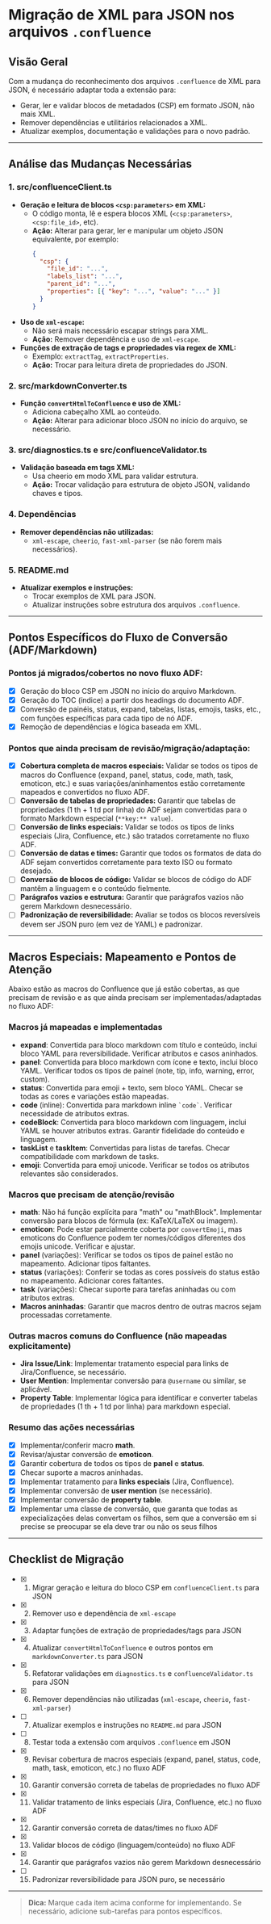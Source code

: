 # Migração de XML para JSON nos arquivos `.confluence`

## Visão Geral

Com a mudança do reconhecimento dos arquivos `.confluence` de XML para JSON, é necessário adaptar toda a extensão para:
- Gerar, ler e validar blocos de metadados (CSP) em formato JSON, não mais XML.
- Remover dependências e utilitários relacionados a XML.
- Atualizar exemplos, documentação e validações para o novo padrão.

---

## Análise das Mudanças Necessárias

### 1. src/confluenceClient.ts
- **Geração e leitura de blocos `<csp:parameters>` em XML:**
  - O código monta, lê e espera blocos XML (`<csp:parameters>`, `<csp:file_id>`, etc).
  - **Ação:** Alterar para gerar, ler e manipular um objeto JSON equivalente, por exemplo:
    ```json
    {
      "csp": {
        "file_id": "...",
        "labels_list": "...",
        "parent_id": "...",
        "properties": [{ "key": "...", "value": "..." }]
      }
    }
    ```
- **Uso de `xml-escape`:**
  - Não será mais necessário escapar strings para XML.
  - **Ação:** Remover dependência e uso de `xml-escape`.
- **Funções de extração de tags e propriedades via regex de XML:**
  - Exemplo: `extractTag`, `extractProperties`.
  - **Ação:** Trocar para leitura direta de propriedades do JSON.

### 2. src/markdownConverter.ts
- **Função `convertHtmlToConfluence` e uso de XML:**
  - Adiciona cabeçalho XML ao conteúdo.
  - **Ação:** Alterar para adicionar bloco JSON no início do arquivo, se necessário.

### 3. src/diagnostics.ts e src/confluenceValidator.ts
- **Validação baseada em tags XML:**
  - Usa cheerio em modo XML para validar estrutura.
  - **Ação:** Trocar validação para estrutura de objeto JSON, validando chaves e tipos.

### 4. Dependências
- **Remover dependências não utilizadas:**
  - `xml-escape`, `cheerio`, `fast-xml-parser` (se não forem mais necessários).

### 5. README.md
- **Atualizar exemplos e instruções:**
  - Trocar exemplos de XML para JSON.
  - Atualizar instruções sobre estrutura dos arquivos `.confluence`.

---

## Pontos Específicos do Fluxo de Conversão (ADF/Markdown)

### Pontos já migrados/cobertos no novo fluxo ADF:
- [x] Geração do bloco CSP em JSON no início do arquivo Markdown.
- [x] Geração do TOC (índice) a partir dos headings do documento ADF.
- [x] Conversão de painéis, status, expand, tabelas, listas, emojis, tasks, etc., com funções específicas para cada tipo de nó ADF.
- [x] Remoção de dependências e lógica baseada em XML.

### Pontos que ainda precisam de revisão/migração/adaptação:
- [x] **Cobertura completa de macros especiais:** Validar se todos os tipos de macros do Confluence (expand, panel, status, code, math, task, emoticon, etc.) e suas variações/aninhamentos estão corretamente mapeados e convertidos no fluxo ADF.
- [ ] **Conversão de tabelas de propriedades:** Garantir que tabelas de propriedades (1 th + 1 td por linha) do ADF sejam convertidas para o formato Markdown especial (`**key:** value`).
- [ ] **Conversão de links especiais:** Validar se todos os tipos de links especiais (Jira, Confluence, etc.) são tratados corretamente no fluxo ADF.
- [ ] **Conversão de datas e times:** Garantir que todos os formatos de data do ADF sejam convertidos corretamente para texto ISO ou formato desejado.
- [ ] **Conversão de blocos de código:** Validar se blocos de código do ADF mantêm a linguagem e o conteúdo fielmente.
- [ ] **Parágrafos vazios e estrutura:** Garantir que parágrafos vazios não gerem Markdown desnecessário.
- [ ] **Padronização de reversibilidade:** Avaliar se todos os blocos reversíveis devem ser JSON puro (em vez de YAML) e padronizar.

---

## Macros Especiais: Mapeamento e Pontos de Atenção

Abaixo estão as macros do Confluence que já estão cobertas, as que precisam de revisão e as que ainda precisam ser implementadas/adaptadas no fluxo ADF:

### Macros já mapeadas e implementadas
- **expand**: Convertida para bloco markdown com título e conteúdo, inclui bloco YAML para reversibilidade. Verificar atributos e casos aninhados.
- **panel**: Convertida para bloco markdown com ícone e texto, inclui bloco YAML. Verificar todos os tipos de painel (note, tip, info, warning, error, custom).
- **status**: Convertida para emoji + texto, sem bloco YAML. Checar se todas as cores e variações estão mapeadas.
- **code** (inline): Convertida para markdown inline `` `code` ``. Verificar necessidade de atributos extras.
- **codeBlock**: Convertida para bloco markdown com linguagem, inclui YAML se houver atributos extras. Garantir fidelidade do conteúdo e linguagem.
- **taskList** e **taskItem**: Convertidas para listas de tarefas. Checar compatibilidade com markdown de tasks.
- **emoji**: Convertida para emoji unicode. Verificar se todos os atributos relevantes são considerados.

### Macros que precisam de atenção/revisão
- **math**: Não há função explícita para "math" ou "mathBlock". Implementar conversão para blocos de fórmula (ex: KaTeX/LaTeX ou imagem).
- **emoticon**: Pode estar parcialmente coberta por `convertEmoji`, mas emoticons do Confluence podem ter nomes/códigos diferentes dos emojis unicode. Verificar e ajustar.
- **panel** (variações): Verificar se todos os tipos de painel estão no mapeamento. Adicionar tipos faltantes.
- **status** (variações): Conferir se todas as cores possíveis do status estão no mapeamento. Adicionar cores faltantes.
- **task** (variações): Checar suporte para tarefas aninhadas ou com atributos extras.
- **Macros aninhadas**: Garantir que macros dentro de outras macros sejam processadas corretamente.

### Outras macros comuns do Confluence (não mapeadas explicitamente)
- **Jira Issue/Link**: Implementar tratamento especial para links de Jira/Confluence, se necessário.
- **User Mention**: Implementar conversão para `@username` ou similar, se aplicável.
- **Property Table**: Implementar lógica para identificar e converter tabelas de propriedades (1 th + 1 td por linha) para markdown especial.

### Resumo das ações necessárias
- [x] Implementar/conferir macro **math**.
- [x] Revisar/ajustar conversão de **emoticon**.
- [x] Garantir cobertura de todos os tipos de **panel** e **status**.
- [x] Checar suporte a macros aninhadas.
- [x] Implementar tratamento para **links especiais** (Jira, Confluence).
- [x] Implementar conversão de **user mention** (se necessário).
- [x] Implementar conversão de **property table**.
- [x] Implementar uma classe de conversão, que garanta que todas as expecializações delas convertam os filhos, sem que a conversão em si precise se preocupar se ela deve trar ou não os seus filhos
---

## Checklist de Migração

- [x] 1. Migrar geração e leitura do bloco CSP em `confluenceClient.ts` para JSON
- [x] 2. Remover uso e dependência de `xml-escape`
- [x] 3. Adaptar funções de extração de propriedades/tags para JSON
- [x] 4. Atualizar `convertHtmlToConfluence` e outros pontos em `markdownConverter.ts` para JSON
- [x] 5. Refatorar validações em `diagnostics.ts` e `confluenceValidator.ts` para JSON
- [x] 6. Remover dependências não utilizadas (`xml-escape`, `cheerio`, `fast-xml-parser`)
- [ ] 7. Atualizar exemplos e instruções no `README.md` para JSON
- [ ] 8. Testar toda a extensão com arquivos `.confluence` em JSON
- [x] 9. Revisar cobertura de macros especiais (expand, panel, status, code, math, task, emoticon, etc.) no fluxo ADF
- [x] 10. Garantir conversão correta de tabelas de propriedades no fluxo ADF
- [x] 11. Validar tratamento de links especiais (Jira, Confluence, etc.) no fluxo ADF
- [x] 12. Garantir conversão correta de datas/times no fluxo ADF
- [x] 13. Validar blocos de código (linguagem/conteúdo) no fluxo ADF
- [x] 14. Garantir que parágrafos vazios não gerem Markdown desnecessário
- [ ] 15. Padronizar reversibilidade para JSON puro, se necessário

---

> **Dica:** Marque cada item acima conforme for implementando. Se necessário, adicione sub-tarefas para pontos específicos. 